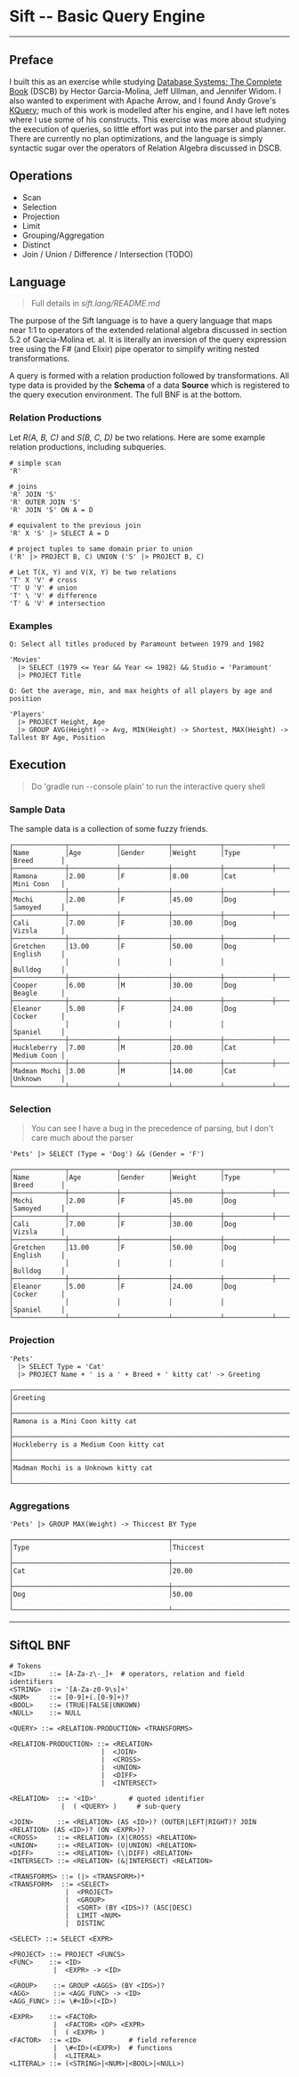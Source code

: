 # Sift -- Basic Query Engine

---

## Preface

I built this as an exercise while studying [Database Systems: The Complete Book](http://infolab.stanford.edu/~ullman/dscb.html) (DSCB) by Hector Garcia-Molina, Jeff Ullman, and Jennifer Widom. I also wanted to experiment with Apache Arrow, and I found Andy Grove's [KQuery](https://github.com/andygrove/how-query-engines-work); much of this work is modelled after his engine, and I have left notes where I use some of his constructs. This exercise was more about studying the execution of queries, so little effort was put into the parser and planner. There are currently no plan optimizations, and the language is simply syntactic sugar over the operators of Relation Algebra discussed in DSCB. 

## Operations
- Scan
- Selection
- Projection
- Limit
- Grouping/Aggregation
- Distinct
- Join / Union / Difference / Intersection (TODO)

## Language

> Full details in *sift.lang/README.md*

The purpose of the Sift language is to have a query language that maps near 1:1 to operators of the extended relational algebra discussed in section 5.2 of Garcia-Molina et. al. It is literally an inversion of the query expression tree using the F# (and Elixir) pipe operator to simplify writing nested transformations.

A query is formed with a relation production followed by transformations. All type data is provided by the **Schema** of a data **Source** which is registered to the query execution environment. The full BNF is at the bottom.

### Relation Productions

Let *R(A, B, C)* and *S(B, C, D)* be two relations. Here are some example relation productions, including subqueries.
```
# simple scan
'R'

# joins
'R' JOIN 'S'
'R' OUTER JOIN 'S'
'R' JOIN 'S' ON A = D

# equivalent to the previous join
'R' X 'S' |> SELECT A = D

# project tuples to same domain prior to union
('R' |> PROJECT B, C) UNION ('S' |> PROJECT B, C)

# Let T(X, Y) and V(X, Y) be two relations
'T' X 'V' # cross
'T' U 'V' # union
'T' \ 'V' # difference
'T' & 'V' # intersection
```

### Examples

```
Q: Select all titles produced by Paramount between 1979 and 1982

'Movies'
  |> SELECT (1979 <= Year && Year <= 1982) && Studio = 'Paramount'
  |> PROJECT Title
```

```
Q: Get the average, min, and max heights of all players by age and position

'Players'
  |> PROJECT Height, Age
  |> GROUP AVG(Height) -> Avg, MIN(Height) -> Shortest, MAX(Height) -> Tallest BY Age, Position
```

## Execution

> Do 'gradle run --console plain' to run the interactive query shell

### Sample Data

The sample data is a collection of some fuzzy friends.

```
┌─────────────┬────────────┬────────────┬────────────┬────────────┬────────────┐
│Name         │Age         │Gender      │Weight      │Type        │Breed       │
├─────────────┼────────────┼────────────┼────────────┼────────────┼────────────┤
│Ramona       │2.00        │F           │8.00        │Cat         │Mini Coon   │
├─────────────┼────────────┼────────────┼────────────┼────────────┼────────────┤
│Mochi        │2.00        │F           │45.00       │Dog         │Samoyed     │
├─────────────┼────────────┼────────────┼────────────┼────────────┼────────────┤
│Cali         │7.00        │F           │30.00       │Dog         │Vizsla      │
├─────────────┼────────────┼────────────┼────────────┼────────────┼────────────┤
│Gretchen     │13.00       │F           │50.00       │Dog         │English     │
│             │            │            │            │            │Bulldog     │
├─────────────┼────────────┼────────────┼────────────┼────────────┼────────────┤
│Cooper       │6.00        │M           │30.00       │Dog         │Beagle      │
├─────────────┼────────────┼────────────┼────────────┼────────────┼────────────┤
│Eleanor      │5.00        │F           │24.00       │Dog         │Cocker      │
│             │            │            │            │            │Spaniel     │
├─────────────┼────────────┼────────────┼────────────┼────────────┼────────────┤
│Huckleberry  │7.00        │M           │20.00       │Cat         │Medium Coon │
├─────────────┼────────────┼────────────┼────────────┼────────────┼────────────┤
│Madman Mochi │3.00        │M           │14.00       │Cat         │Unknown     │
└─────────────┴────────────┴────────────┴────────────┴────────────┴────────────┘
```

### Selection

> You can see I have a bug in the precedence of parsing, but I don't care much about the parser

```
'Pets' |> SELECT (Type = 'Dog') && (Gender = 'F')

┌─────────────┬────────────┬────────────┬────────────┬────────────┬────────────┐
│Name         │Age         │Gender      │Weight      │Type        │Breed       │
├─────────────┼────────────┼────────────┼────────────┼────────────┼────────────┤
│Mochi        │2.00        │F           │45.00       │Dog         │Samoyed     │
├─────────────┼────────────┼────────────┼────────────┼────────────┼────────────┤
│Cali         │7.00        │F           │30.00       │Dog         │Vizsla      │
├─────────────┼────────────┼────────────┼────────────┼────────────┼────────────┤
│Gretchen     │13.00       │F           │50.00       │Dog         │English     │
│             │            │            │            │            │Bulldog     │
├─────────────┼────────────┼────────────┼────────────┼────────────┼────────────┤
│Eleanor      │5.00        │F           │24.00       │Dog         │Cocker      │
│             │            │            │            │            │Spaniel     │
└─────────────┴────────────┴────────────┴────────────┴────────────┴────────────┘
```

### Projection


```
'Pets'
  |> SELECT Type = 'Cat'
  |> PROJECT Name + ' is a ' + Breed + ' kitty cat' -> Greeting

┌──────────────────────────────────────────────────────────────────────────────┐
│Greeting                                                                      │
├──────────────────────────────────────────────────────────────────────────────┤
│Ramona is a Mini Coon kitty cat                                               │
├──────────────────────────────────────────────────────────────────────────────┤
│Huckleberry is a Medium Coon kitty cat                                        │
├──────────────────────────────────────────────────────────────────────────────┤
│Madman Mochi is a Unknown kitty cat                                           │
└──────────────────────────────────────────────────────────────────────────────┘
```


### Aggregations

```
'Pets' |> GROUP MAX(Weight) -> Thiccest BY Type

┌───────────────────────────────────────┬──────────────────────────────────────┐
│Type                                   │Thiccest                              │
├───────────────────────────────────────┼──────────────────────────────────────┤
│Cat                                    │20.00                                 │
├───────────────────────────────────────┼──────────────────────────────────────┤
│Dog                                    │50.00                                 │
└───────────────────────────────────────┴──────────────────────────────────────┘
```

---

## SiftQL BNF

```
# Tokens
<ID>      ::= [A-Za-z\-_]+  # operators, relation and field identifiers
<STRING>  ::= '[A-Za-z0-9\s]+'
<NUM>     ::= [0-9]+(.[0-9]+)?
<BOOL>    ::= (TRUE|FALSE|UNKOWN)
<NULL>    ::= NULL

<QUERY> ::= <RELATION-PRODUCTION> <TRANSFORMS>

<RELATION-PRODUCTION> ::= <RELATION>
                       |  <JOIN>
                       |  <CROSS>
                       |  <UNION>
                       |  <DIFF>
                       |  <INTERSECT>

<RELATION>  ::= '<ID>'        # quoted identifier
             |  ( <QUERY> )     # sub-query

<JOIN>      ::= <RELATION> (AS <ID>)? (OUTER|LEFT|RIGHT)? JOIN <RELATION> (AS <ID>)? (ON <EXPR>)?
<CROSS>     ::= <RELATION> (X|CROSS) <RELATION>
<UNION>     ::= <RELATION> (U|UNION) <RELATION>
<DIFF>      ::= <RELATION> (\|DIFF) <RELATION>
<INTERSECT> ::= <RELATION> (&|INTERSECT) <RELATION>

<TRANSFORMS> ::= (|> <TRANSFORM>)*
<TRANSFORM>  ::= <SELECT>
              |  <PROJECT>
              |  <GROUP>
              |  <SORT> (BY <IDS>)? (ASC|DESC)
              |  LIMIT <NUM>
              |  DISTINC
              
<SELECT> ::= SELECT <EXPR>

<PROJECT> ::= PROJECT <FUNCS>
<FUNC>    ::= <ID>
           |  <EXPR> -> <ID>
           
<GROUP>    ::= GROUP <AGGS> (BY <IDS>)?
<AGG>      ::= <AGG_FUNC> -> <ID>
<AGG_FUNC> ::= \#<ID>(<ID>)

<EXPR>    ::= <FACTOR>
           |  <FACTOR> <OP> <EXPR>
           |  ( <EXPR> )
<FACTOR>  ::= <ID>            # field reference
           |  \#<ID>(<EXPR>)  # functions
           |  <LITERAL>
<LITERAL> ::= (<STRING>|<NUM>|<BOOL>|<NULL>)
```


